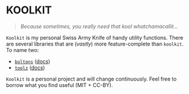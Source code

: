 # KOOLKIT

> *Because sometimes, you really need that kool whatchamacallit...*

`Koolkit` is my personal Swiss Army Knife of handy utility functions. There are several libraries that are (*vastly*) more feature-complete than `koolkit`. To name two:

- [`boltons`](https://github.com/mahmoud/boltons) ([docs](https://boltons.readthedocs.io/en/latest/))
- [`toolz`](https://github.com/pytoolz/toolz/) ([docs](https://toolz.readthedocs.io/en/latest/))

`Koolkit` is a personal project and will change continuously. Feel free to borrow what you find useful (MIT + CC-BY).

